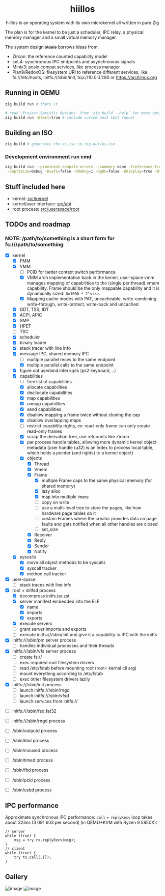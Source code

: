 <div align="center">

# hiillos

hiillos is an operating system with its own microkernel
all written in pure Zig

</div>

The plan is for the kernel to be just a scheduler, IPC relay, a physical memory manager and a small virtual memory manager.

The system design ~~steals~~ borrows ideas from:
 - Zircon: the reference counted capability model
 - seL4: synchronous IPC endpoints and asynchronous signals
 - Minix3: posix compat services, like process manager
 - Plan9/RedoxOS: filesystem URI to reference different services, like fs:///etc/hosts, initfs:///sbin/init, tcp://10.0.0.1:80 or https://archlinux.org

## Running in QEMU

```bash
zig build run # thats it

# read 'Project-Specific Options' from `zig build --help` for more options
zig build run -Dtest=true # include custom unit test runner
```

## Building an ISO

```bash
zig build # generates the os.iso in zig-out/os.iso
```

### Development environment run cmd

```bash
zig build run --prominent-compile-errors --summary none -freference-trace \
 -Doptimize=Debug -Duefi=false -Ddebug=1 -Dgdb=false -Ddisplay=true -Dtest=true -Dcpus=1
```

## Stuff included here

 - kernel: [src/kernel](/src/kernel)
 - kernel/user interface: [src/abi](src/abi)
 - root process: [src/userspace/root](src/userspace/root)

## TODOs and roadmap

### NOTE: /path/to/something is a short form for fs:///path/to/something

- [x] kernel
  - [x] PMM
  - [x] VMM
    - [ ] PCID for better context switch performance
    - [x] VMM arch implementation back in the kernel,
          user-space vmm manages mapping of capabilities
          to the (single per thread) vmem capability.
          Frame should be the only mappable capability
          and it is dynamically sized: `0x1000 * 2^size`.
    - [x] Mapping cache modes with PAT, uncacheable, write-combining,
          write-through, write-protect, write-back and uncached
  - [x] GDT, TSS, IDT
  - [x] ACPI, APIC
  - [x] SMP
  - [x] HPET
  - [ ] TSC
  - [x] scheduler
  - [x] binary loader
  - [x] stack tracer with line info
  - [x] message IPC, shared memory IPC
    - [ ] multiple parallel recvs to the same endpoint
    - [x] multiple parallel calls to the same endpoint
  - [x] figure out userland interrupts (ps2 keyboard, ..)
  - [x] capabilities
    - [ ] free list of capabilities
    - [x] allocate capabilities
    - [x] deallocate capabilities
    - [x] map capabilities
    - [x] unmap capabilities
    - [x] send capabilities
    - [x] disallow mapping a frame twice without cloning the cap
    - [x] disallow overlapping maps
    - [ ] restrict capability rights, ex: read-only frame can only create read-only frames
    - [x] scrap the derivation tree, use refcounts like Zircon
    - [x] per process handle tables, allowing more dynamic kernel object metadata (user handle (u32) is an index to process local table, which holds a pointer (and rights) to a kernel object)
    - [x] objects
      - [x] Thread
      - [x] Vmem
      - [x] Frame
        - [x] multiple Frame caps to the same physical memory (for shared memory)
        - [x] lazy alloc
        - [x] map into multiple `Vmem`s
        - [ ] copy on write
        - [ ] use a multi-level tree to store the pages, like how hardware page tables do it
        - [ ] custom Frames where the creator provides data on page faults and gets notified when all other handles are closed
        - [ ] set_size
      - [x] Receiver
      - [x] Reply
      - [x] Sender
      - [x] Notify
  - [x] syscalls
    - [x] move all object methods to be syscalls
    - [x] syscall tracker
    - [x] method call tracker

- [x] user-space
  - [ ] stack traces with line info

- [x] root + initfsd process
  - [x] decompress initfs.tar.zst
  - [x] server manifest embedded into the ELF
    - [x] name
    - [x] imports
    - [x] exports
  - [x] execute servers
  - [ ] grant server imports and exports
  - [ ] execute initfs:///sbin/init and give it a capability to IPC with the initfs

- [x] initfs:///sbin/pm server process
  - [ ] handles individual processes and their threads

- [x] initfs:///sbin/vfs server process
  - [ ] create fs://
  - [ ] exec required root filesystem drivers
  - [ ] read /etc/fstab before mounting root (root= kernel cli arg)
  - [ ] mount everything according to /etc/fstab
  - [ ] exec other filesystem drivers lazily

- [x] initfs:///sbin/init process
  - [ ] launch initfs:///sbin/rngd
  - [ ] launch initfs:///sbin/vfsd
  - [ ] launch services from initfs://
<!---
  - [ ] launch /bin/wm
-->

- [ ] initfs:///sbin/fsd.fat32

- [ ] initfs:///sbin/rngd process

- [ ] /sbin/outputd process

- [ ] /sbin/kbd process

- [ ] /sbin/moused process

- [ ] /sbin/timed process

- [ ] /sbin/fbd process

- [ ] /sbin/pcid process

- [ ] /sbin/usbd process

## IPC performance

Approximate synchronous IPC performance: `call` + `replyRecv`
loop takes about 323ns (3 091 603 per second) (in QEMU+KVM with Ryzen 9 5950X):

```zig
// server
while (true) {
    msg = try rx.replyRecv(msg);
}
// client
while (true) {
    try tx.call(.{});
}
```

## Gallery
    
![image](https://github.com/user-attachments/assets/e508b174-1ccd-4830-aa00-68ec27faba77)
![image](https://github.com/user-attachments/assets/a11dbcd1-6afb-4f2f-ba08-40af514a712b)

